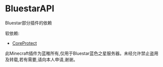 # BluestarAPI
Bluestar部分插件的依赖

软依赖:
- [CoreProtect](https://www.spigotmc.org/resources/coreprotect.8631/)

此Minecraft插件为蓝稚所有,仅用于Bluestar蓝色之星服务器。未经允许禁止盗用及转载,若有需要,请向本人申请,谢谢。
